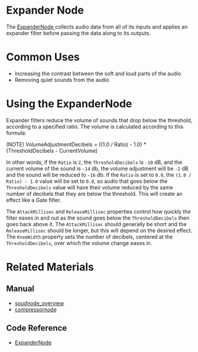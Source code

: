 # Expander Node
The [ ExpanderNode ](https://github.com/PlasmaEngine/PlasmaDocs/tree/master/docs/C%2B%2B/code_reference/class_reference/expandernode.markdown) collects audio data from all of its inputs and applies an expander filter before passing the data along to its outputs. 

# Common Uses

- Increasing the contrast between the soft and loud parts of the audio
- Removing quiet sounds from the audio

# Using the ExpanderNode 

Expander filters reduce the volume of sounds that drop below the threshold, according to a specified ratio. The volume is calculated according to this formula:

(NOTE) VolumeAdjustmentDecibels = ((1.0 / Ratio) - 1.0) * (ThresholdDecibels - CurrentVolume)

In other words, if the `Ratio` is `2`, the `ThresholdDecibels` is `-10` dB, and the current volume of the sound is `-14` db, the volume adjustment will be `-2` dB and the sound will be reduced to `-16` db.  If the `Ratio` is set to `0.0`, the `(1.0 / Ratio) - 1.0` value will be set to `0.0`, so audio that goes below the `ThresholdDecibels` value will have their volume reduced by the same number of decibels that they are below the threshold. This will create an effect like a Gate filter.

The `AttackMillisec` and `ReleaseMillisec` properties control how quickly the filter eases in and out as the sound goes below the `ThresholdDecibels` then goes back above it. The `AttackMillisec` should generally be short and the `ReleaseMillisec` should be longer, but this will depend on the desired effect. The `KneeWidth` property sets the number of decibels, centered at the `ThresholdDecibels`, over which the volume change eases in. 

# Related Materials
## Manual
- [soudnode_overview](https://plasmaengine.github.io/PlasmaDocs/Plasma1/Editor/audio/soundnode/soudnode_overview.markdown)
- [compressornode](https://plasmaengine.github.io/PlasmaDocs/Plasma1/Editor/audio/soundnode/compressornode.markdown)

## Code Reference
- [ ExpanderNode ](https://github.com/PlasmaEngine/PlasmaDocs/tree/master/docs/C%2B%2B/code_reference/class_reference/expandernode.markdown) 

 